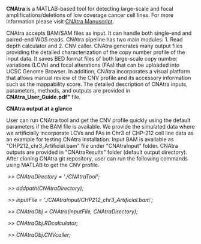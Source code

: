**CNAtra** is a MATLAB-based tool for detecting large-scale and focal amplifications/deletions of low coverage cancer cell lines. For more information please visit [CNAtra Manuscript](https://www.biorxiv.org/).

CNAtra accepts BAM/SAM files as input. It can handle both single-end and paired-end WGS reads. CNAtra pipeline has two main modules: 1. Read depth calculator and 2. CNV caller. CNAtra generates many output files providing the detailed characterization of the copy number profile of the input data. It saves BED format files of both large-scale copy number variations (LCVs) and focal alterations (FAs) that can be uploaded into UCSC Genome Browser. In addition, CNAtra incorporates a visual platform that allows manual review of the CNV profile and its accessory information such as the mappability score. The detailed description of CNAtra inputs, parameters, methods, and outputs are provided in **CNAtra_User_Guide.pdf"** file.

**CNAtra output at a glance**

User can run CNAtra tool and get the CNV profile quickly using the default parameters if the BAM file is available. We provide the simulated data where we artificially incorporate LCVs and FAs in Chr3 of CHP-212 cell line data as an example for testing CNAtra installation. Input BAM is available as "CHP212_chr3_Artificial.bam" file under "CNAtraInput" folder. CNAtra outputs are provided in "CNAtraResults" folder (default output directory). After cloning CNAtra git repository, user can run the following commands using MATLAB to get the CNV profile.

​			*>> CNAtraDirectory = './CNAtraTool';*

​			*>> addpath(CNAtraDirectory);*

​			*>> inputFile = './CNAtraInput/CHP212_chr3_Artificial.bam';*

​			*>> CNAtraObj = CNAtra(inputFile, CNAtraDirectory);*

​			*>> CNAtraObj.RDcalculator;*

​			*>> CNAtraObj.CNVcaller;*
